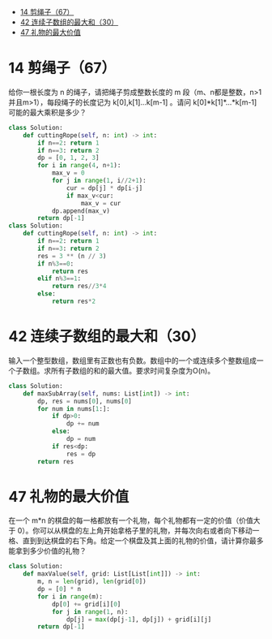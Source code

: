 - [14 剪绳子（67）](#14-剪绳子67)
- [42 连续子数组的最大和（30）](#42-连续子数组的最大和30)
- [47 礼物的最大价值](#47-礼物的最大价值)
# 14 剪绳子（67）
给你一根长度为 n 的绳子，请把绳子剪成整数长度的 m 段（m、n都是整数，n>1并且m>1），每段绳子的长度记为 k[0],k[1]...k[m-1] 。请问 k[0]\*k[1]\*...\*k[m-1] 可能的最大乘积是多少？
```python
class Solution:
    def cuttingRope(self, n: int) -> int:
        if n==2: return 1
        if n==3: return 2
        dp = [0, 1, 2, 3]
        for i in range(4, n+1):
            max_v = 0
            for j in range(1, i//2+1):
                cur = dp[j] * dp[i-j]
                if max_v<cur:
                    max_v = cur
            dp.append(max_v)
        return dp[-1]
class Solution:
    def cuttingRope(self, n: int) -> int:
        if n==2: return 1
        if n==3: return 2
        res = 3 ** (n // 3)
        if n%3==0:
            return res
        elif n%3==1:
            return res//3*4
        else:
            return res*2
```
# 42 连续子数组的最大和（30）
输入一个整型数组，数组里有正数也有负数。数组中的一个或连续多个整数组成一个子数组。求所有子数组的和的最大值。要求时间复杂度为O(n)。
```python
class Solution:
    def maxSubArray(self, nums: List[int]) -> int:
        dp, res = nums[0], nums[0]
        for num in nums[1:]:
            if dp>0:
                dp += num
            else:
                dp = num
            if res<dp:
                res = dp
        return res
```
# 47 礼物的最大价值
在一个 m\*n 的棋盘的每一格都放有一个礼物，每个礼物都有一定的价值（价值大于 0）。你可以从棋盘的左上角开始拿格子里的礼物，并每次向右或者向下移动一格、直到到达棋盘的右下角。给定一个棋盘及其上面的礼物的价值，请计算你最多能拿到多少价值的礼物？
```python
class Solution:
    def maxValue(self, grid: List[List[int]]) -> int:
        m, n = len(grid), len(grid[0])
        dp = [0] * n
        for i in range(m):
            dp[0] += grid[i][0]
            for j in range(1, n):
                dp[j] = max(dp[j-1], dp[j]) + grid[i][j]
        return dp[-1]
```
